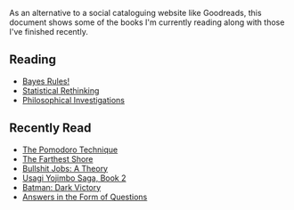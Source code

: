 As an alternative to a social cataloguing website like Goodreads, this 
document shows some of the books I'm currently reading along with those I've 
finished recently.

##  Reading 
 
  - [Bayes Rules!](https://www.librarything.com/work/28029572)
 - [Statistical Rethinking](https://www.librarything.com/work/16955083)
 - [Philosophical Investigations](https://www.librarything.com/work/25218) 

##  Recently Read 
 
  - [The Pomodoro Technique](https://www.librarything.com/work/9337917)
 - [The Farthest Shore](https://www.librarything.com/work/50094)
 - [Bullshit Jobs: A Theory](https://www.librarything.com/work/21372389)
 - [Usagi Yojimbo Saga, Book 2](https://www.librarything.com/work/15487506)
 - [Batman: Dark Victory](https://www.librarything.com/work/215296/)
 - [Answers in the Form of Questions](https://www.librarything.com/work/25279109) 

